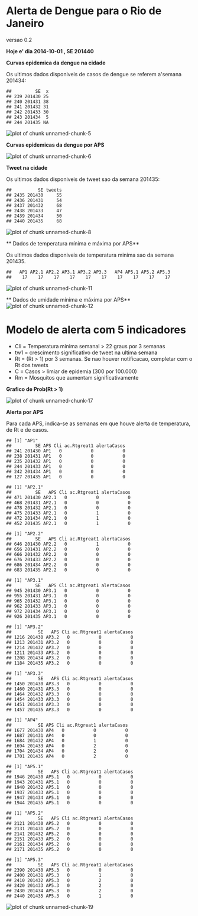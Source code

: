Alerta de Dengue para o Rio de Janeiro
======================
versao 0.2






**Hoje e' dia 2014-10-01 , SE 201440**



**Curvas epidemica da dengue na cidade**




Os ultimos dados disponiveis de casos de dengue se referem a'semana 201434:



```
##         SE  x
## 239 201430 25
## 240 201431 38
## 241 201432 31
## 242 201433 30
## 243 201434  5
## 244 201435 NA
```

![plot of chunk unnamed-chunk-5](figure/unnamed-chunk-5.png) 

**Curvas epidemicas da dengue por APS**

![plot of chunk unnamed-chunk-6](figure/unnamed-chunk-6.png) 


**Tweet na cidade**



Os ultimos dados disponiveis de tweet sao da semana 201435:


```
##          SE tweets
## 2435 201430     55
## 2436 201431     54
## 2437 201432     68
## 2438 201433     47
## 2439 201434     50
## 2440 201435     68
```

![plot of chunk unnamed-chunk-8](figure/unnamed-chunk-8.png) 

** Dados de temperatura mínima e máxima por APS**



Os ultimos dados disponiveis de temperatura minima sao da semana 201435. 


```
##   AP1 AP2.1 AP2.2 AP3.1 AP3.2 AP3.3   AP4 AP5.1 AP5.2 AP5.3 
##    17    17    17    17    17    17    17    17    17    17
```

![plot of chunk unnamed-chunk-11](figure/unnamed-chunk-11.png) 

** Dados de umidade mínima e máxima por APS**
![plot of chunk unnamed-chunk-12](figure/unnamed-chunk-12.png) 


Modelo de alerta com 5 indicadores
========

- Cli = Temperatura minima semanal > 22 graus por 3 semanas
- tw1 = crescimento significativo de tweet na ultima semana
- Rt =  (Rt > 1) por 3 semanas. Se nao houver notificacao, completar com o Rt dos tweets
- C = Casos > limiar de epidemia (300 por 100.000) 
- Rm = Mosquitos que aumentam significativamente












**Grafico de Prob(Rt > 1)**

![plot of chunk unnamed-chunk-17](figure/unnamed-chunk-17.png) 





**Alerta por APS**

Para cada APS, indica-se as semanas em que houve alerta de temperatura, de Rt e de casos.

```
## [1] "AP1"
##         SE APS Cli ac.Rtgreat1 alertaCasos
## 241 201430 AP1   0           0           0
## 238 201431 AP1   0           0           0
## 235 201432 AP1   0           0           0
## 244 201433 AP1   0           0           0
## 242 201434 AP1   0           0           0
## 127 201435 AP1   0           0           0
```

```
## [1] "AP2.1"
##         SE   APS Cli ac.Rtgreat1 alertaCasos
## 471 201430 AP2.1   0           0           0
## 468 201431 AP2.1   0           0           0
## 478 201432 AP2.1   0           0           0
## 475 201433 AP2.1   0           1           0
## 472 201434 AP2.1   0           1           0
## 452 201435 AP2.1   0           1           0
```

```
## [1] "AP2.2"
##         SE   APS Cli ac.Rtgreat1 alertaCasos
## 646 201430 AP2.2   0           1           0
## 656 201431 AP2.2   0           0           0
## 666 201432 AP2.2   0           0           0
## 676 201433 AP2.2   0           0           0
## 686 201434 AP2.2   0           0           0
## 683 201435 AP2.2   0           0           0
```

```
## [1] "AP3.1"
##         SE   APS Cli ac.Rtgreat1 alertaCasos
## 945 201430 AP3.1   0           0           0
## 955 201431 AP3.1   0           0           0
## 965 201432 AP3.1   0           0           0
## 962 201433 AP3.1   0           0           0
## 972 201434 AP3.1   0           0           0
## 926 201435 AP3.1   0           0           0
```

```
## [1] "AP3.2"
##          SE   APS Cli ac.Rtgreat1 alertaCasos
## 1216 201430 AP3.2   0           0           0
## 1213 201431 AP3.2   0           0           0
## 1214 201432 AP3.2   0           0           0
## 1211 201433 AP3.2   0           0           0
## 1208 201434 AP3.2   0           0           0
## 1184 201435 AP3.2   0           0           0
```

```
## [1] "AP3.3"
##          SE   APS Cli ac.Rtgreat1 alertaCasos
## 1450 201430 AP3.3   0           0           0
## 1460 201431 AP3.3   0           0           0
## 1464 201432 AP3.3   0           0           0
## 1454 201433 AP3.3   0           0           0
## 1451 201434 AP3.3   0           0           0
## 1457 201435 AP3.3   0           0           0
```

```
## [1] "AP4"
##          SE APS Cli ac.Rtgreat1 alertaCasos
## 1677 201430 AP4   0           0           0
## 1687 201431 AP4   0           0           0
## 1684 201432 AP4   0           1           0
## 1694 201433 AP4   0           2           0
## 1704 201434 AP4   0           2           0
## 1701 201435 AP4   0           2           0
```

```
## [1] "AP5.1"
##          SE   APS Cli ac.Rtgreat1 alertaCasos
## 1946 201430 AP5.1   0           0           0
## 1943 201431 AP5.1   0           0           0
## 1940 201432 AP5.1   0           0           0
## 1937 201433 AP5.1   0           0           0
## 1947 201434 AP5.1   0           0           0
## 1944 201435 AP5.1   0           0           0
```

```
## [1] "AP5.2"
##          SE   APS Cli ac.Rtgreat1 alertaCasos
## 2121 201430 AP5.2   0           0           0
## 2131 201431 AP5.2   0           0           0
## 2141 201432 AP5.2   0           0           0
## 2151 201433 AP5.2   0           0           0
## 2161 201434 AP5.2   0           0           0
## 2171 201435 AP5.2   0           0           0
```

```
## [1] "AP5.3"
##          SE   APS Cli ac.Rtgreat1 alertaCasos
## 2390 201430 AP5.3   0           0           0
## 2400 201431 AP5.3   0           1           0
## 2410 201432 AP5.3   0           2           0
## 2420 201433 AP5.3   0           2           0
## 2430 201434 AP5.3   0           2           0
## 2440 201435 AP5.3   0           1           0
```

![plot of chunk unnamed-chunk-19](figure/unnamed-chunk-19.png) 









